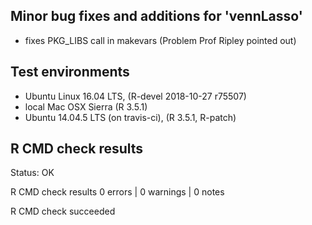 
## Minor bug fixes and additions for 'vennLasso'

* fixes PKG_LIBS call in makevars (Problem Prof Ripley pointed out)

## Test environments

* Ubuntu Linux 16.04 LTS, (R-devel 2018-10-27 r75507)
* local Mac OSX Sierra (R 3.5.1)
* Ubuntu 14.04.5 LTS (on travis-ci), (R 3.5.1, R-patch)

## R CMD check results

Status: OK



R CMD check results
0 errors | 0 warnings | 0 notes

R CMD check succeeded
